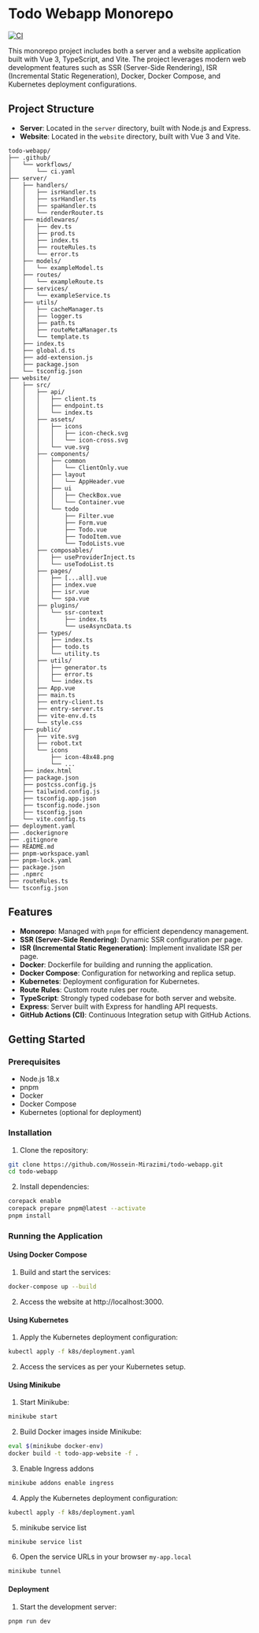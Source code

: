 # Todo Webapp Monorepo

[![CI](https://github.com/Hossein-Mirazimi/todo-webapp/actions/workflows/ci.yaml/badge.svg)](https://github.com/Hossein-Mirazimi/todo-webapp/actions/workflows/ci.yaml)

This monorepo project includes both a server and a website application built with Vue 3, TypeScript, and Vite. The project leverages modern web development features such as SSR (Server-Side Rendering), ISR (Incremental Static Regeneration), Docker, Docker Compose, and Kubernetes deployment configurations.

## Project Structure

- **Server**: Located in the `server` directory, built with Node.js and Express.
- **Website**: Located in the `website` directory, built with Vue 3 and Vite.
```
todo-webapp/
├── .github/
│   └── workflows/
│       └── ci.yaml
├── server/
│   ├── handlers/
│   │   ├── isrHandler.ts
│   │   ├── ssrHandler.ts
│   │   ├── spaHandler.ts
│   │   └── renderRouter.ts
│   ├── middlewares/
│   │   ├── dev.ts
│   │   ├── prod.ts
│   │   ├── index.ts
│   │   ├── routeRules.ts
│   │   └── error.ts
│   ├── models/
│   │   └── exampleModel.ts
│   ├── routes/
│   │   └── exampleRoute.ts
│   ├── services/
│   │   └── exampleService.ts
│   ├── utils/
│   │   ├── cacheManager.ts
│   │   ├── logger.ts
│   │   ├── path.ts
│   │   ├── routeMetaManager.ts
│   │   └── template.ts
│   ├── index.ts
│   ├── global.d.ts
│   ├── add-extension.js
│   ├── package.json
│   └── tsconfig.json
├── website/
│   ├── src/
│   │   ├── api/
│   │   │   ├── client.ts
│   │   │   ├── endpoint.ts
│   │   │   └── index.ts
│   │   ├── assets/
│   │   │   ├── icons
│   │   │   │   ├── icon-check.svg
│   │   │   │   └── icon-cross.svg
│   │   │   └── vue.svg
│   │   ├── components/
│   │   │   ├── common
│   │   │   │   └── ClientOnly.vue
│   │   │   ├── layout
│   │   │   │   └── AppHeader.vue
│   │   │   ├── ui
│   │   │   │   ├── CheckBox.vue
│   │   │   │   └── Container.vue
│   │   │   └── todo
│   │   │       ├── Filter.vue
│   │   │       ├── Form.vue
│   │   │       ├── Todo.vue
│   │   │       ├── TodoItem.vue
│   │   │       └── TodoLists.vue
│   │   ├── composables/
│   │   │   ├── useProviderInject.ts
│   │   │   └── useTodoList.ts
│   │   ├── pages/
│   │   │   ├── [...all].vue
│   │   │   ├── index.vue
│   │   │   ├── isr.vue
│   │   │   └── spa.vue
│   │   ├── plugins/
│   │   │   └── ssr-context
│   │   │       ├── index.ts
│   │   │       └── useAsyncData.ts
│   │   ├── types/
│   │   │   ├── index.ts
│   │   │   ├── todo.ts
│   │   │   └── utility.ts
│   │   ├── utils/
│   │   │   ├── generator.ts
│   │   │   ├── error.ts
│   │   │   └── index.ts
│   │   ├── App.vue
│   │   ├── main.ts
│   │   ├── entry-client.ts
│   │   ├── entry-server.ts
│   │   ├── vite-env.d.ts
│   │   └── style.css
│   ├── public/
│   │   ├── vite.svg
│   │   ├── robot.txt
│   │   └── icons
│   │       ├── icon-48x48.png
│   │       └── ...
│   ├── index.html
│   ├── package.json
│   ├── postcss.config.js
│   ├── tailwind.config.js
│   ├── tsconfig.app.json
│   ├── tsconfig.node.json
│   ├── tsconfig.json
│   └── vite.config.ts
├── deployment.yaml
├── .dockerignore
├── .gitignore
├── README.md
├── pnpm-workspace.yaml
├── pnpm-lock.yaml
├── package.json
├── .npmrc
├── routeRules.ts
└── tsconfig.json
```

## Features

- **Monorepo**: Managed with `pnpm` for efficient dependency management.
- **SSR (Server-Side Rendering)**: Dynamic SSR configuration per page.
- **ISR (Incremental Static Regeneration)**: Implement invalidate ISR per page.
- **Docker**: Dockerfile for building and running the application.
- **Docker Compose**: Configuration for networking and replica setup.
- **Kubernetes**: Deployment configuration for Kubernetes.
- **Route Rules**: Custom route rules per route.
- **TypeScript**: Strongly typed codebase for both server and website.
- **Express**: Server built with Express for handling API requests.
- **GitHub Actions (CI)**: Continuous Integration setup with GitHub Actions.

## Getting Started

### Prerequisites

- Node.js 18.x
- pnpm
- Docker
- Docker Compose
- Kubernetes (optional for deployment)

### Installation

1. Clone the repository:
```sh
git clone https://github.com/Hossein-Mirazimi/todo-webapp.git
cd todo-webapp
```
2. Install dependencies:
```sh
corepack enable
corepack prepare pnpm@latest --activate
pnpm install
```

### Running the Application

#### Using Docker Compose

1. Build and start the services:
```sh
docker-compose up --build
```
2. Access the website at http://localhost:3000.

#### Using Kubernetes

1. Apply the Kubernetes deployment configuration:
```sh
kubectl apply -f k8s/deployment.yaml
```

2. Access the services as per your Kubernetes setup.

#### Using Minikube

1. Start Minikube:
```sh
minikube start
```

2. Build Docker images inside Minikube:
```sh
eval $(minikube docker-env)
docker build -t todo-app-website -f .
```
3. Enable Ingress addons
```sh
minikube addons enable ingress
```

4. Apply the Kubernetes deployment configuration:
```sh
kubectl apply -f k8s/deployment.yaml
```

5. minikube service list
```sh
minikube service list
```

6. Open the service URLs in your browser `my-app.local`
```sh
minikube tunnel 
```

#### Deployment

1. Start the development server:

```sh
pnpm run dev
```
